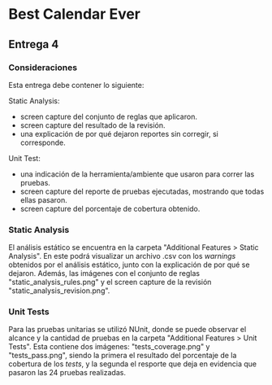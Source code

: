 # Best Calendar Ever

## Entrega 4

### Consideraciones
Esta entrega debe contener lo siguiente:

Static Analysis:
* screen capture del conjunto de reglas que aplicaron.
* screen capture del resultado de la revisión.
* una explicación de por qué dejaron reportes sin corregir, si corresponde.

Unit Test:
* una indicación de la herramienta/ambiente que usaron para correr las pruebas.
* screen capture del reporte de pruebas ejecutadas, mostrando que todas ellas pasaron.
* screen capture del porcentaje de cobertura obtenido.


### Static Analysis
El análisis estático se encuentra en la carpeta "Additional Features > Static Analysis".
En este podrá visualizar un archivo .csv con los *warnings* obtenidos por el análisis estático, junto con la explicación de por qué se dejaron.
Además, las imágenes con el conjunto de reglas "static_analysis_rules.png" y el screen capture de la revisión "static_analysis_revision.png".

### Unit Tests
Para las pruebas unitarias se utilizó NUnit, donde se puede observar el alcance y la cantidad de pruebas en la carpeta "Additional Features > Unit Tests".
Esta contiene dos imágenes: "tests_coverage.png" y "tests_pass.png", siendo la primera el resultado del porcentaje de la cobertura de los *tests*, y la segunda el resporte que deja en evidencia que pasaron las 24 pruebas realizadas.
